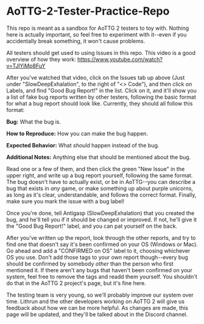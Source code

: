 # AoTTG-2-Tester-Practice-Repo

This repo is meant as a sandbox for AoTTG 2 testers to toy with.  Nothing here is actually important, so feel free to experiment with it--even if you accidentally break something, it won't cause problems.

All testers should get used to using Issues in this repo.  This video is a good overview of how they work: https://www.youtube.com/watch?v=TJlYiMp8FuY

After you've watched that video, click on the Issues tab up above (Just under "SlowDeepExhalation", to the right of "<> Code"), and then click on Labels, and find "Good Bug Report!" in the list.  Click on it, and it'll show you a list of fake bug reports written by other testers, following the basic format for what a bug report should look like.  Currently, they should all follow this format:

**Bug:** What the bug is.

**How to Reproduce:** How you can make the bug happen.

**Expected Behavior:** What *should* happen instead of the bug.

**Additional Notes:** Anything else that should be mentioned about the bug.

Read one or a few of them, and then click the green "New Issue" in the upper right, and write up a bug report yourself, following the same format.  The bug doesn't have to actually exist, or be in AoTTG--you can describe a bug that exists in *any* game, or make something up about purple unicorns, as long as it's clear, understandable, and follows the correct format.  Finally, make sure you mark the issue with a bug label!

Once you're done, tell Antigasp (SlowDeepExhalation) that you created the bug, and he'll tell you if it should be changed or improved.  If not, he'll give it the "Good Bug Report!" label, and you can pat yourself on the back.

After you've written up the report, look through the other reports, and try to find one that doesn't say it's been confirmed on your OS (Windows or Mac).  Go ahead and add a "CONFIRMED on OS" label to it, choosing whichever OS you use.  Don't add those tags to your own report though--every bug should be confirmed by somebody *other* than the person who first mentioned it.  If there aren't any bugs that haven't been confirmed on your system, feel free to remove the tags and readd them yourself.  You shouldn't do that in the AoTTG 2 project's page, but it's fine here.


The testing team is very young, so we'll probably improve our system over time.  Lithrun and the other developers working on AoTTG 2 will give us feedback about how we can be more helpful.  As changes are made, this page will be updated, and they'll be talked about in the Discord channel.
